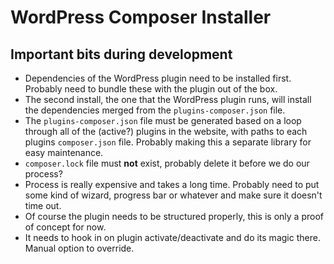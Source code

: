 # WordPress Composer Installer

## Important bits during development
- Dependencies of the WordPress plugin need to be installed first. Probably need to bundle these with the plugin out of the box.
- The second install, the one that the WordPress plugin runs, will install the dependencies merged from the `plugins-composer.json` file.
- The `plugins-composer.json` file must be generated based on a loop through all of the (active?) plugins in the website, with paths to each plugins `composer.json` file. Probably making this a separate library for easy maintenance.
- `composer.lock` file must **not** exist, probably delete it before we do our process?
- Process is really expensive and takes a long time. Probably need to put some kind of wizard, progress bar or whatever and make sure it doesn't time out.
- Of course the plugin needs to be structured properly, this is only a proof of concept for now.
- It needs to hook in on plugin activate/deactivate and do its magic there. Manual option to override.